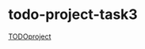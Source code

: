 # todo-project-task3
[TODOproject](https://user-images.githubusercontent.com/55979365/150655285-b0baa051-55f9-4d5e-9265-0e658619b1b1.png)

